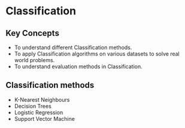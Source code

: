 # Classification

## Key Concepts
- To understand different Classification methods.
- To apply Classification algorithms on various datasets to solve real world problems.
- To understand evaluation methods in Classification.

## Classification methods
- K-Nearest Neighbours
- Decision Trees
- Logistic Regression
- Support Vector Machine